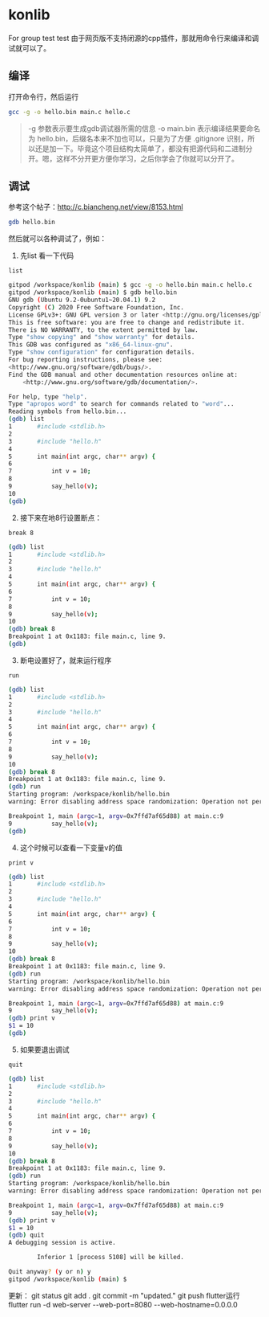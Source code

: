 # konlib
For group
test test
由于网页版不支持闭源的cpp插件，那就用命令行来编译和调试就可以了。

## 编译

打开命令行，然后运行

```bash
gcc -g -o hello.bin main.c hello.c
```

> -g 参数表示要生成gdb调试器所需的信息
> -o main.bin 表示编译结果要命名为 hello.bin，后缀名本来不加也可以，只是为了方便 .gitignore 识别，所以还是加一下。毕竟这个项目结构太简单了，都没有把源代码和二进制分开。嗯，这样不分开更方便你学习，之后你学会了你就可以分开了。

## 调试

参考这个帖子：http://c.biancheng.net/view/8153.html

```bash
gdb hello.bin
```

然后就可以各种调试了，例如：
1. 先list 看一下代码

`list`

```bash
gitpod /workspace/konlib (main) $ gcc -g -o hello.bin main.c hello.c
gitpod /workspace/konlib (main) $ gdb hello.bin
GNU gdb (Ubuntu 9.2-0ubuntu1~20.04.1) 9.2
Copyright (C) 2020 Free Software Foundation, Inc.
License GPLv3+: GNU GPL version 3 or later <http://gnu.org/licenses/gpl.html>
This is free software: you are free to change and redistribute it.
There is NO WARRANTY, to the extent permitted by law.
Type "show copying" and "show warranty" for details.
This GDB was configured as "x86_64-linux-gnu".
Type "show configuration" for configuration details.
For bug reporting instructions, please see:
<http://www.gnu.org/software/gdb/bugs/>.
Find the GDB manual and other documentation resources online at:
    <http://www.gnu.org/software/gdb/documentation/>.

For help, type "help".
Type "apropos word" to search for commands related to "word"...
Reading symbols from hello.bin...
(gdb) list
1       #include <stdlib.h>
2
3       #include "hello.h"
4
5       int main(int argc, char** argv) {
6
7           int v = 10;
8
9           say_hello(v);
10
(gdb) 
```

2. 接下来在地8行设置断点：

`break 8`

```bash
(gdb) list
1       #include <stdlib.h>
2
3       #include "hello.h"
4
5       int main(int argc, char** argv) {
6
7           int v = 10;
8
9           say_hello(v);
10
(gdb) break 8
Breakpoint 1 at 0x1183: file main.c, line 9.
(gdb) 
```

3. 断电设置好了，就来运行程序

`run`

```bash
(gdb) list
1       #include <stdlib.h>
2
3       #include "hello.h"
4
5       int main(int argc, char** argv) {
6
7           int v = 10;
8
9           say_hello(v);
10
(gdb) break 8
Breakpoint 1 at 0x1183: file main.c, line 9.
(gdb) run
Starting program: /workspace/konlib/hello.bin 
warning: Error disabling address space randomization: Operation not permitted

Breakpoint 1, main (argc=1, argv=0x7ffd7af65d88) at main.c:9
9           say_hello(v);
(gdb) 
```

4. 这个时候可以查看一下变量v的值

`print v`

```bash
(gdb) list
1       #include <stdlib.h>
2
3       #include "hello.h"
4
5       int main(int argc, char** argv) {
6
7           int v = 10;
8
9           say_hello(v);
10
(gdb) break 8
Breakpoint 1 at 0x1183: file main.c, line 9.
(gdb) run
Starting program: /workspace/konlib/hello.bin 
warning: Error disabling address space randomization: Operation not permitted

Breakpoint 1, main (argc=1, argv=0x7ffd7af65d88) at main.c:9
9           say_hello(v);
(gdb) print v
$1 = 10
(gdb) 
```

5. 如果要退出调试

`quit`

```bash
(gdb) list
1       #include <stdlib.h>
2
3       #include "hello.h"
4
5       int main(int argc, char** argv) {
6
7           int v = 10;
8
9           say_hello(v);
10
(gdb) break 8
Breakpoint 1 at 0x1183: file main.c, line 9.
(gdb) run
Starting program: /workspace/konlib/hello.bin 
warning: Error disabling address space randomization: Operation not permitted

Breakpoint 1, main (argc=1, argv=0x7ffd7af65d88) at main.c:9
9           say_hello(v);
(gdb) print v
$1 = 10
(gdb) quit
A debugging session is active.

        Inferior 1 [process 5108] will be killed.

Quit anyway? (y or n) y
gitpod /workspace/konlib (main) $ 
```

更新：
git status
git add .
git commit -m "updated."
git push
flutter运行
flutter run -d web-server --web-port=8080 --web-hostname=0.0.0.0
